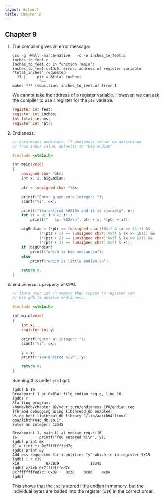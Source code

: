 ```yaml
---
layout: default
title: Chapter 9
---
```


## Chapter 9

1. The compiler gives an error message:

    ```
    gcc -g -Wall -march=native   -c -o inches_to_feet.o inches_to_feet.c
    inches_to_feet.c: In function ‘main’:
    inches_to_feet.c:13:5: error: address of register variable ‘total_inches’ requested
      13 |     ptr = &total_inches;
          |     ^~~
    make: *** [<builtin>: inches_to_feet.o] Error 1
    ```

    We cannot take the address of a register variable. However, we can ask the compiler to use a register for the `ptr` variable:

    ```c
    register int feet;
    register int inches;
    int total_inches;
    register int *ptr;
    ```

2. Endianess.

    ```c
    // Determines endianess. If endianess cannot be determined
    // from input value, defaults to "big endian"

    #include <stdio.h>

    int main(void)
    {
        unsigned char *ptr;
        int x, i, bigEndian;
      
        ptr = (unsigned char *)&x;
      
        printf("Enter a non-zero integer: ");
        scanf("%i", &x);
      
        printf("You entered %#010x and it is stored\n", x);
        for (i = 0; i < 4; i++)
            printf("   %p: %02x\n", ptr + i, *(ptr + i));

        bigEndian = (*ptr == (unsigned char)(0xff & (x >> 24))) &&
                (*(ptr + 1) == (unsigned char)(0xff & (x >> 16))) &&
                (*(ptr + 2) == (unsigned char)(0xff & (x >> 8))) &&
                (*(ptr + 3) == (unsigned char)(0xff & x));
        if (bigEndian)
            printf("which is big endian.\n");
        else
            printf("which is little endian.\n");

        return 0;
    }
    ```

3. Endianness is property of CPU.

    ```c
    // Store user int in memory then copies to register var.
    // Use gdb to observe endianness.

    #include <stdio.h>

    int main(void)
    {
        int x;
        register int y;
      
        printf("Enter an integer: ");
        scanf("%i", &x);
      
        y = x;
        printf("You entered %i\n", y);

        return 0;
    }
    ```

    Running this under `gdb` I got:

    ```
    (gdb) b 16
    Breakpoint 1 at 0x804: file endian_reg.c, line 16.
    (gdb) r
    Starting program: /home/bob/chapter_09/your_turn/endianess_CPU/endian_reg 
    [Thread debugging using libthread_db enabled]
    Using host libthread_db library "/lib/aarch64-linux-gnu/libthread_db.so.1".
    Enter an integer: 12345

    Breakpoint 1, main () at endian_reg.c:16
    16          printf("You entered %i\n", y);
    (gdb) print &x
    $1 = (int *) 0x7fffffffed7c
    (gdb) print &y
    Address requested for identifier "y" which is in register $x19
    (gdb) i r x19
    x19            0x3039              12345
    (gdb) x/4xb 0x7fffffffed7c
    0x7fffffffed7c: 0x39    0x30    0x00    0x00
    (gdb)
    ```

    This shows that the `int` is stored little endian in memory, but the individual bytes are loaded into the register (`x19`) in the correct order.
